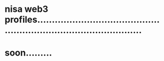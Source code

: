 # nisa web3 profiles.........................................................................................
# soon.........
